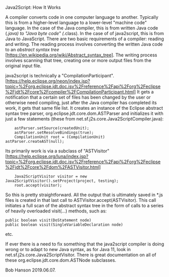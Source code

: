 Java2Script: How It Works


A compiler converts code in one computer language to another. Typically this is from a higher-level language to a lower-level "machine code" language. In the case of the Java compiler, this is from written Java code (*.java) to "Java byte code" (*.class). In the case of  of java2script, this is from Java to JavaScript. There are two basic requirements of a compiler: reading and writing. The reading process involves converting the written Java code to an <i>abstract syntax tree</i> [https://en.wikipedia.org/wiki/Abstract_syntax_tree]. The writing process involves scanning that tree, creating one or more output files from the original input file. 

java2script is technically a "CompilationParticipant". [https://help.eclipse.org/neon/index.jsp?topic=%2Forg.eclipse.jdt.doc.isv%2Freference%2Fapi%2Forg%2Feclipse%2Fjdt%2Fcore%2Fcompiler%2FCompilationParticipant.html] It gets a notification that a certain set of files has been changed by the user or otherwise need compiling, just after the Java compiler has completed its work, it gets that same file list. It creates an instance of the Eclipse abstract syntax tree parser, org.eclipse.jdt.core.dom.ASTParser and initializes it with just a few statements (these from net.sf.j2s.core.Java2ScriptCompiler.java):

		astParser.setSource(createdUnit);
		astParser.setResolveBindings(true); 
		CompilationUnit root = (CompilationUnit) astParser.createAST(null);
		
  
Its primarily work is via a subclass of "ASTVisitor" [https://help.eclipse.org/luna/index.jsp?topic=%2Forg.eclipse.jdt.doc.isv%2Freference%2Fapi%2Forg%2Feclipse%2Fjdt%2Fcore%2Fdom%2FASTVisitor.html]
	
		Java2ScriptVisitor visitor = new Java2ScriptVisitor().setProject(project, testing);
		root.accept(visitor);


So this is pretty straightforward. All the output that is ultimately saved in *.js files is created in that last call to ASTVisitor.accept(ASTVisitor). This call initiates a full scan of the abstract syntax tree in the form of calls to a series of heavily overloaded visit(...) methods, such as:

   
	public boolean visit(DoStatement node)
	public boolean visit(SingleVariableDeclaration node)
	

etc. 

If ever there is a need to fix something that the java2script compiler is doing wrong or to adapt to new Java syntax, as for Java 11, look in net.sf.j2s.core.Java2ScriptVisitor. There is great documentation on all of these org.eclipse.jdt.core.dom.ASTNode subclasses.

Bob Hanson 2019.06.07.



